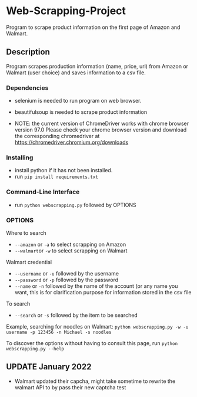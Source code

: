 # Web-Scrapping-Project

Program to scrape product information on the first page of Amazon and Walmart.

## Description

Program scrapes production information (name, price, url) from Amazon or Walmart (user choice) and saves information to a csv file.

### Dependencies

* selenium is needed to run program on web browser. 
* beautifulsoup is needed to scrape product information

* NOTE: the current version of ChromeDriver works with chrome browser version 97.0 Please check your chrome browser version and download the corresponding chromedriver at https://chromedriver.chromium.org/downloads

### Installing

* install python if it has not been installed.
* run `pip install requirements.txt`

### Command-Line Interface

* run `python webscrapping.py` followed by OPTIONS  

### OPTIONS

Where to search
* `--amazon` or `-a` to select scrapping on Amazon
* `--walmart`or `-w` to select scrapping on Walmart

Walmart credential
* `--username` or `-u` followed by the username
* `--password` or `-p` followed by the password
* `--name` or `-n` followed by the name of the account (or any name you want, this is for clarification purpose for information stored in the csv file

To search
* `--search` or `-s` followed by the item to be searched

Example, searching for noodles on Walmart:
`python webscrapping.py -w -u username -p 123456 -n Michael -s noodles`

To discover the options without having to consult this page, run `python webscrapping.py --help`


## UPDATE January 2022
* Walmart updated their capcha, might take sometime to rewrite the walmart API to by pass their new captcha test
